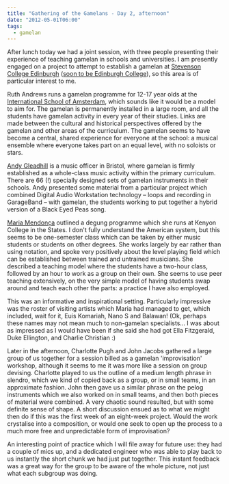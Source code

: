 ```yaml
---
title: "Gathering of the Gamelans - Day 2, afternoon"
date: "2012-05-01T06:00"
tags:
  - gamelan
---
```


After lunch today we had a joint session, with three people presenting their experience of teaching gamelan in schools and universities. I am presently engaged on a project to attempt to establish a gamelan at [Stevenson College Edinburgh](http://www.stevenson.ac.uk/) ([soon to be Edinburgh College](http://www.stevenson.ac.uk/about-us/sce-and-jande-merger-consultation/)), so this area is of particular interest to me.

Ruth Andrews runs a gamelan programme for 12-17 year olds at the [International School of Amsterdam](http://www.isa.nl), which sounds like it would be a model to aim for. The gamelan is permanently installed in a large room, and all the students have gamelan activity in every year of their studies. Links are made between the cultural and historical perspectives offered by the gamelan and other areas of the curriculum. The gamelan seems to have become a central, shared experience for everyone at the school: a musical ensemble where everyone takes part on an equal level, with no soloists or stars.

[Andy Gleadhill](http://www.andygleadhill.com/) is a music officer in Bristol, where gamelan is firmly established as a whole-class music activity within the primary curriculum. There are 66 (!) specially designed sets of gamelan instruments in their schools. Andy presented some material from a particular project which combined Digital Audio Workstation technology – loops and recording in GarageBand – with gamelan, the students working to put together a hybrid version of a Black Eyed Peas song.

[Maria Mendonça](http://www.kenyon.edu/x41348.xml) outlined a degung programme which she runs at Kenyon College in the States. I don't fully understand the American system, but this seems to be one-semester class which can be taken by either music students or students on other degrees. She works largely by ear rather than using notation, and spoke very positively about the level playing field which can be established between trained and untrained musicians. She described a teaching model where the students have a two-hour class, followed by an hour to work as a group on their own. She seems to use peer teaching extensively, on the very simple model of having students swap around and teach each other the parts: a practice I have also employed.

This was an informative and inspirational setting. Particularly impressive was the roster of visiting artists which Maria had managed to get, which included, wait for it, Euis Komariah, Nano S and Balawan! (Ok, perhaps these names may not mean much to non-gamelan specialists… I was about as impressed as I would have been if she said she had got Ella Fitzgerald, Duke Ellington, and Charlie Christian :)

Later in the afternoon, Charlotte Pugh and John Jacobs gathered a large group of us together for a session billed as a gamelan 'improvisation' workshop, although it seems to me it was more like a session on group devising. Charlotte played to us the outline of a medium length phrase in slendro, which we kind of copied back as a group, or in small teams, in an approximate fashion. John then gave us a similar phrase on the pelog instruments which we also worked on in small teams, and then both pieces of material were combined. A very chaotic sound resulted, but with some definite sense of shape. A short discussion ensued as to what we might then do if this was the first week of an eight-week project. Would the work crystalise into a composition, or would one seek to open up the process to a much more free and unpredictable form of improvisation?

An interesting point of practice which I will file away for future use: they had a couple of mics up, and a dedicated engineer who was able to play back to us instantly the short chunk we had just put together. This instant feedback was a great way for the group to be aware of the whole picture, not just what each subgroup was doing.
